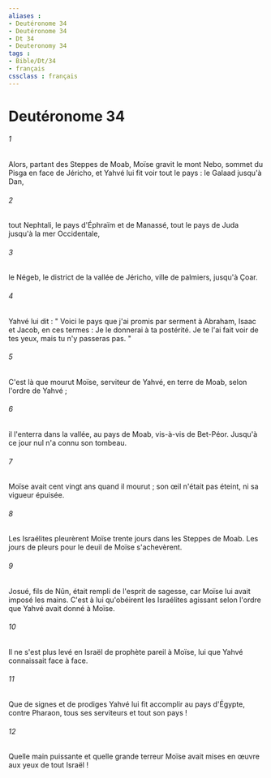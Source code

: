 ```yaml
---
aliases : 
- Deutéronome 34
- Deutéronome 34
- Dt 34
- Deuteronomy 34
tags : 
- Bible/Dt/34
- français
cssclass : français
---
```


# Deutéronome 34

###### 1
Alors, partant des Steppes de Moab, Moïse gravit le mont Nebo, sommet du Pisga en face de Jéricho, et Yahvé lui fit voir tout le pays : le Galaad jusqu'à Dan, 
###### 2
tout Nephtali, le pays d'Éphraïm et de Manassé, tout le pays de Juda jusqu'à la mer Occidentale, 
###### 3
le Négeb, le district de la vallée de Jéricho, ville de palmiers, jusqu'à Çoar. 
###### 4
Yahvé lui dit : " Voici le pays que j'ai promis par serment à Abraham, Isaac et Jacob, en ces termes : Je le donnerai à ta postérité. Je te l'ai fait voir de tes yeux, mais tu n'y passeras pas. "
###### 5
C'est là que mourut Moïse, serviteur de Yahvé, en terre de Moab, selon l'ordre de Yahvé ; 
###### 6
il l'enterra dans la vallée, au pays de Moab, vis-à-vis de Bet-Péor. Jusqu'à ce jour nul n'a connu son tombeau. 
###### 7
Moïse avait cent vingt ans quand il mourut ; son œil n'était pas éteint, ni sa vigueur épuisée. 
###### 8
Les Israélites pleurèrent Moïse trente jours dans les Steppes de Moab. Les jours de pleurs pour le deuil de Moïse s'achevèrent. 
###### 9
Josué, fils de Nûn, était rempli de l'esprit de sagesse, car Moïse lui avait imposé les mains. C'est à lui qu'obéirent les Israélites agissant selon l'ordre que Yahvé avait donné à Moïse. 
###### 10
Il ne s'est plus levé en Israël de prophète pareil à Moïse, lui que Yahvé connaissait face à face. 
###### 11
Que de signes et de prodiges Yahvé lui fit accomplir au pays d'Égypte, contre Pharaon, tous ses serviteurs et tout son pays ! 
###### 12
Quelle main puissante et quelle grande terreur Moïse avait mises en œuvre aux yeux de tout Israël ! 
